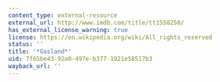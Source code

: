 ```yaml
---
content_type: external-resource
external_url: http://www.imdb.com/title/tt1558250/
has_external_license_warning: true
license: https://en.wikipedia.org/wiki/All_rights_reserved
status: ''
title: '*Gasland*'
uid: 7f65be43-92a0-497e-b377-1921e58517b3
wayback_url: ''
---
```

